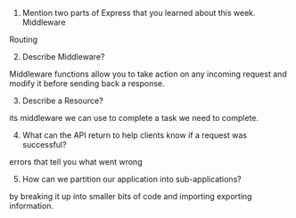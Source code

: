 1.  Mention two parts of Express that you learned about this week.
Middleware

Routing

2. Describe Middleware?

Middleware functions allow you to take action on any incoming request and modify it before sending back a response.

3. Describe a Resource?

its middleware we can use to complete a task we need to complete.


4. What can the API return to help clients know if a request was successful?

errors that tell you what went wrong

5. How can we partition our application into sub-applications?

by breaking it up into smaller bits of code and importing exporting information. 